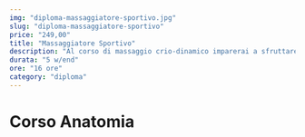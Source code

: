 ```yaml
---
img: "diploma-massaggiatore-sportivo.jpg"
slug: "diploma-massaggiatore-sportivo"
price: "249,00"
title: "Massaggiatore Sportivo"
description: "Al corso di massaggio crio-dinamico imparerai a sfruttare i benefici del ghiaccio sui vari distretti muscolari. Una delle principali caratteristiche di questa tecnica è la possibilità di velocizzare il ripristino dall’affaticamento muscolare. Nonostante ciò, questo tipo di tecnica si presta anche a molte altre tipologie di trattamento."
durata: "5 w/end"
ore: "16 ore"
category: "diploma"
---
```


# Corso Anatomia
